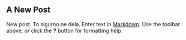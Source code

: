 ## A New Post
New post. To sigurno ne dela. 
Enter text in [Markdown](http://daringfireball.net/projects/markdown/). Use the toolbar above, or click the **?** button for formatting help.
